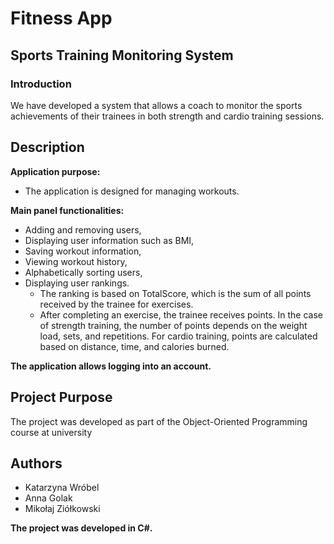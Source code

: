 # Fitness App
## Sports Training Monitoring System

### Introduction
We have developed a system that allows a coach to monitor the sports achievements of their trainees in both strength and cardio training sessions.

## Description
**Application purpose:**
- The application is designed for managing workouts.

**Main panel functionalities:**
- Adding and removing users,
- Displaying user information such as BMI,
- Saving workout information,
- Viewing workout history,
- Alphabetically sorting users,
- Displaying user rankings.
  - The ranking is based on TotalScore, which is the sum of all points received by the trainee for exercises.
  - After completing an exercise, the trainee receives points. In the case of strength training, the number of points depends on the weight load, sets, and repetitions. For cardio training, points are calculated based on distance, time, and calories burned.

**The application allows logging into an account.**

## Project Purpose
The project was developed as part of the Object-Oriented Programming course at university

## Authors
- Katarzyna Wróbel
- Anna Golak
- Mikołaj Ziółkowski

**The project was developed in C#.**


